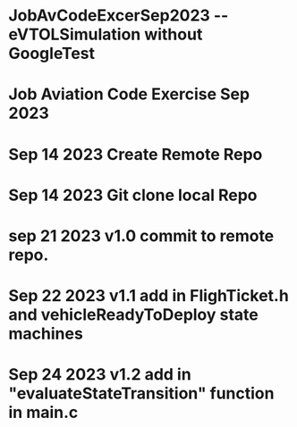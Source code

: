 # JobAvCodeExcerSep2023 -- eVTOLSimulation without GoogleTest
# Job Aviation Code Exercise Sep 2023
# Sep 14 2023 Create Remote Repo
# Sep 14 2023 Git clone local Repo
# sep 21 2023 v1.0 commit to remote repo.
# Sep 22 2023 v1.1 add in FlighTicket.h and vehicleReadyToDeploy state machines
# Sep 24 2023 v1.2 add in "evaluateStateTransition" function in main.c
              

